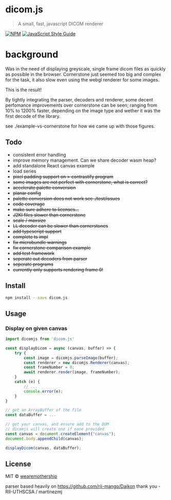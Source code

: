 # dicom.js

> A small, fast, javascript DICOM renderer

[![NPM](https://img.shields.io/npm/v/dicom.js.svg)](https://www.npmjs.com/package/dicom.js) [![JavaScript Style Guide](https://img.shields.io/badge/code_style-standard-brightgreen.svg)](https://standardjs.com)


# background
Was in the need of displaying greyscale, single frame dicom files as quickly as possible in the browser.  Cornerstone just seemed too big and complex for the task, it also slow even using the webgl renderer for some images.

This is the result!

By tightly integrating the parser, decoders and renderer, some decent perfomance improvements over cornerstone can be seen; ranging from 10% to 1200% faster, depending on the image type and wether it was the first decode of the library.

see ./example-vs-cornerstone for how we came up with those figures.

## Todo
- consistent error handling
- improve memory management.  Can we share decoder wasm heap?
- add standalone React canvas example
- load series
- ~~pixel padding support on > contrastify program~~
- ~~some images are not perfect with cornerstone, what is correct?~~
- ~~accelerate palette conversion~~
- ~~planar config~~
- ~~palette conversion does not work see ./test/issues~~
- ~~code coverage~~
- ~~make sure adhere to licenses...~~
- ~~J2KI files slower than cornerstone~~
- ~~scale / maxsize~~
- ~~LL decoder can be slower than cornerstones~~
- ~~add typescript support~~
- ~~complete ts impl~~
- ~~fix microbundle warnings~~
- ~~fix cornerstone comparison example~~
- ~~add test framework~~
- ~~seperate out decoders from parser~~
- ~~seperate programs~~
- ~~currently only supports rendering frame 0!~~

## Install

```bash
npm install --save dicom.js
```

## Usage

### Display on given canvas
```js
import dicomjs from 'dicom.js'

const displayDicom = async (canvas, buffer) => {
	try {
		const image = dicomjs.parseImage(buffer);
		const renderer = new dicomjs.Renderer(canvas);
		const frameNumber = 0;
		await renderer.render(image, frameNumber);
	}
	catch (e) {
		// ...
		console.error(e);
	}
}

// get an ArrayBuffer of the file
const dataBuffer = ...

// get your canvas, and ensure add to the DOM
// dicomjs will create one if none provided
const canvas = document.createElement("canvas");
document.body.appendChild(canvas);

displayDicom(canvas, dataBuffer);

```

## License

MIT © [wearemothership](https://github.com/wearemothership)

parser based heavily on https://github.com/rii-mango/Daikon
thank you - RII-UTHSCSA / martinezmj
